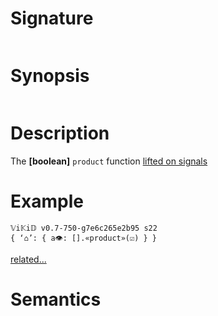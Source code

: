 # Signature
```vikid-signature
```

# Synopsis
```vikid-synopsis
```

# Description
The __[boolean]__ `product` function [lifted on signals](/refman/concepts/pure_functions)

# Example
```vikid-script
𝕍i𝕂i𝔻 v0.7-750-g7e6c265e2b95 s22
{ ‘⌂’: { a👁: [].«product»(☑) } }
```


[related...](https://simple.wikipedia.org/wiki/Product_(mathematics))

# Semantics
